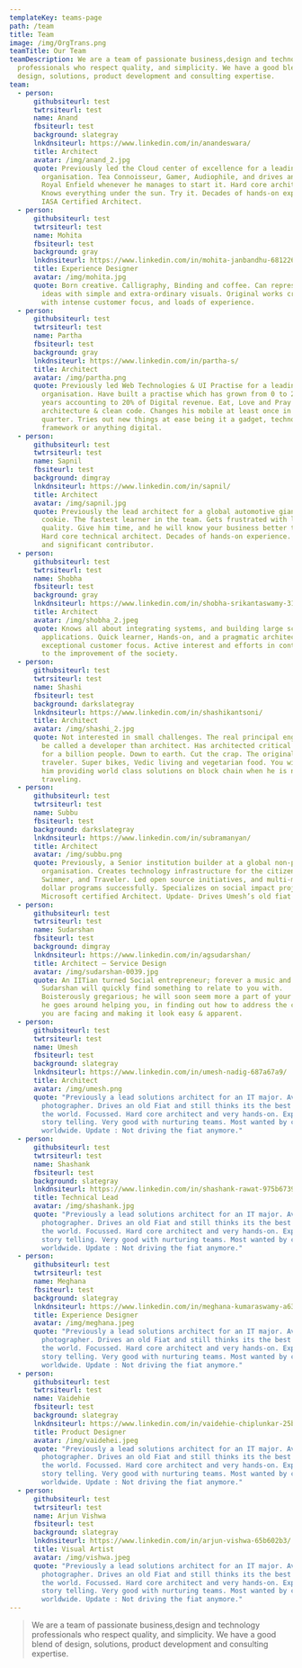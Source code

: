 ```yaml
---
templateKey: teams-page
path: /team
title: Team
image: /img/OrgTrans.png
teamTitle: Our Team
teamDescription: We are a team of passionate business,design and technology
  professionals who respect quality, and simplicity. We have a good blend of
  design, solutions, product development and consulting expertise.
team:
  - person:
      githubsiteurl: test
      twtrsiteurl: test
      name: Anand
      fbsiteurl: test
      background: slategray
      lnkdnsiteurl: https://www.linkedin.com/in/anandeswara/
      title: Architect
      avatar: /img/anand_2.jpg
      quote: Previously led the Cloud center of excellence for a leading IT services
        organisation. Tea Connoisseur, Gamer, Audiophile, and drives an old
        Royal Enfield whenever he manages to start it. Hard core architect.
        Knows everything under the sun. Try it. Decades of hands-on experience.
        IASA Certified Architect.
  - person:
      githubsiteurl: test
      twtrsiteurl: test
      name: Mohita
      fbsiteurl: test
      background: gray
      lnkdnsiteurl: https://www.linkedin.com/in/mohita-janbandhu-6812261b/
      title: Experience Designer
      avatar: /img/mohita.jpg
      quote: Born creative. Calligraphy, Binding and coffee. Can represent complex
        ideas with simple and extra-ordinary visuals. Original works creator,
        with intense customer focus, and loads of experience.
  - person:
      githubsiteurl: test
      twtrsiteurl: test
      name: Partha
      fbsiteurl: test
      background: gray
      lnkdnsiteurl: https://www.linkedin.com/in/partha-s/
      title: Architect
      avatar: /img/partha.png
      quote: Previously led Web Technologies & UI Practise for a leading IT services
        organisation. Have built a practise which has grown from 0 to 200+ in 2
        years accounting to 20% of Digital revenue. Eat, Love and Pray clean
        architecture & clean code. Changes his mobile at least once in a
        quarter. Tries out new things at ease being it a gadget, technology,
        framework or anything digital.
  - person:
      githubsiteurl: test
      twtrsiteurl: test
      name: Sapnil
      fbsiteurl: test
      background: dimgray
      lnkdnsiteurl: https://www.linkedin.com/in/sapnil/
      title: Architect
      avatar: /img/sapnil.jpg
      quote: Previously the lead architect for a global automotive giant. Smart
        cookie. The fastest learner in the team. Gets frustrated with low
        quality. Give him time, and he will know your business better than you.
        Hard core technical architect. Decades of hands-on experience. Silent
        and significant contributor.
  - person:
      githubsiteurl: test
      twtrsiteurl: test
      name: Shobha
      fbsiteurl: test
      background: gray
      lnkdnsiteurl: https://www.linkedin.com/in/shobha-srikantaswamy-3104985/
      title: Architect
      avatar: /img/shobha_2.jpeg
      quote: Knows all about integrating systems, and building large scale enterprise
        applications. Quick learner, Hands-on, and a pragmatic architect with
        exceptional customer focus. Active interest and efforts in contributing
        to the improvement of the society.
  - person:
      githubsiteurl: test
      twtrsiteurl: test
      name: Shashi
      fbsiteurl: test
      background: darkslategray
      lnkdnsiteurl: https://www.linkedin.com/in/shashikantsoni/
      title: Architect
      avatar: /img/shashi_2.jpg
      quote: Not interested in small challenges. The real principal engineer. Likes to
        be called a developer than architect. Has architected critical systems
        for a billion people. Down to earth. Cut the crap. The original
        traveler. Super bikes, Vedic living and vegetarian food. You will find
        him providing world class solutions on block chain when he is not
        traveling.
  - person:
      githubsiteurl: test
      twtrsiteurl: test
      name: Subbu
      fbsiteurl: test
      background: darkslategray
      lnkdnsiteurl: https://www.linkedin.com/in/subramanyan/
      title: Architect
      avatar: /img/subbu.png
      quote: Previously, a Senior institution builder at a global non-profit
        organisation. Creates technology infrastructure for the citizen sector.
        Swimmer, and Traveler. Led open source initiatives, and multi-million
        dollar programs successfully. Specializes on social impact projects.
        Microsoft certified Architect. Update- Drives Umesh’s old fiat now.
  - person:
      githubsiteurl: test
      twtrsiteurl: test
      name: Sudarshan
      fbsiteurl: test
      background: dimgray
      lnkdnsiteurl: https://www.linkedin.com/in/agsudarshan/
      title: Architect – Service Design
      avatar: /img/sudarshan-0039.jpg
      quote: An IITian turned Social entrepreneur; forever a music and science buff,
        Sudarshan will quickly find something to relate to you with.
        Boisterously gregarious; he will soon seem more a part of your team as
        he goes around helping you, in finding out how to address the challenges
        you are facing and making it look easy & apparent.
  - person:
      githubsiteurl: test
      twtrsiteurl: test
      name: Umesh
      fbsiteurl: test
      background: slategray
      lnkdnsiteurl: https://www.linkedin.com/in/umesh-nadig-687a67a9/
      title: Architect
      avatar: /img/umesh.png
      quote: "Previously a lead solutions architect for an IT major. Avid
        photographer. Drives an old Fiat and still thinks its the best car in
        the world. Focussed. Hard core architect and very hands-on. Expert in
        story telling. Very good with nurturing teams. Most wanted by customers
        worldwide. Update : Not driving the fiat anymore."
  - person:
      githubsiteurl: test
      twtrsiteurl: test
      name: Shashank
      fbsiteurl: test
      background: slategray
      lnkdnsiteurl: https://www.linkedin.com/in/shashank-rawat-975b6739/
      title: Technical Lead
      avatar: /img/shashank.jpg
      quote: "Previously a lead solutions architect for an IT major. Avid
        photographer. Drives an old Fiat and still thinks its the best car in
        the world. Focussed. Hard core architect and very hands-on. Expert in
        story telling. Very good with nurturing teams. Most wanted by customers
        worldwide. Update : Not driving the fiat anymore."
  - person:
      githubsiteurl: test
      twtrsiteurl: test
      name: Meghana
      fbsiteurl: test
      background: slategray
      lnkdnsiteurl: https://www.linkedin.com/in/meghana-kumaraswamy-a63496a8/
      title: Experience Designer
      avatar: /img/meghana.jpeg
      quote: "Previously a lead solutions architect for an IT major. Avid
        photographer. Drives an old Fiat and still thinks its the best car in
        the world. Focussed. Hard core architect and very hands-on. Expert in
        story telling. Very good with nurturing teams. Most wanted by customers
        worldwide. Update : Not driving the fiat anymore."
  - person:
      githubsiteurl: test
      twtrsiteurl: test
      name: Vaidehie
      fbsiteurl: test
      background: slategray
      lnkdnsiteurl: https://www.linkedin.com/in/vaidehie-chiplunkar-25b069141/
      title: Product Designer
      avatar: /img/vaidehei.jpeg
      quote: "Previously a lead solutions architect for an IT major. Avid
        photographer. Drives an old Fiat and still thinks its the best car in
        the world. Focussed. Hard core architect and very hands-on. Expert in
        story telling. Very good with nurturing teams. Most wanted by customers
        worldwide. Update : Not driving the fiat anymore."
  - person:
      githubsiteurl: test
      twtrsiteurl: test
      name: Arjun Vishwa
      fbsiteurl: test
      background: slategray
      lnkdnsiteurl: https://www.linkedin.com/in/arjun-vishwa-65b602b3/
      title: Visual Artist
      avatar: /img/vishwa.jpeg
      quote: "Previously a lead solutions architect for an IT major. Avid
        photographer. Drives an old Fiat and still thinks its the best car in
        the world. Focussed. Hard core architect and very hands-on. Expert in
        story telling. Very good with nurturing teams. Most wanted by customers
        worldwide. Update : Not driving the fiat anymore."
---
```


> We are a team of passionate business,design and technology professionals who respect quality, and simplicity. We have a good blend of design, solutions, product development and consulting expertise.
